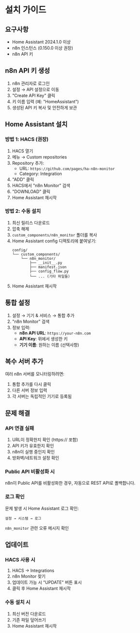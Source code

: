 # 설치 가이드

## 요구사항

- Home Assistant 2024.1.0 이상
- n8n 인스턴스 (0.150.0 이상 권장)
- n8n API 키

## n8n API 키 생성

1. n8n 관리자로 로그인
2. 설정 → API 설정으로 이동
3. "Create API Key" 클릭
4. 키 이름 입력 (예: "HomeAssistant")
5. 생성된 API 키 복사 및 안전하게 보관

## Home Assistant 설치

### 방법 1: HACS (권장)

1. HACS 열기
2. 메뉴 → Custom repositories
3. Repository 추가:
   - URL: `https://github.com/pages/ha-n8n-monitor`
   - Category: Integration
4. "ADD" 클릭
5. HACS에서 "n8n Monitor" 검색
6. "DOWNLOAD" 클릭
7. Home Assistant 재시작

### 방법 2: 수동 설치

1. 최신 릴리스 다운로드
2. 압축 해제
3. `custom_components/n8n_monitor` 폴더를 복사
4. Home Assistant config 디렉토리에 붙여넣기:
   ```
   config/
   └── custom_components/
       └── n8n_monitor/
           ├── __init__.py
           ├── manifest.json
           ├── config_flow.py
           └── ... (기타 파일들)
   ```
5. Home Assistant 재시작

## 통합 설정

1. 설정 → 기기 & 서비스 → 통합 추가
2. "n8n Monitor" 검색
3. 정보 입력:
   - **n8n API URL**: `https://your-n8n.com`
   - **API Key**: 위에서 생성한 키
   - **기기 이름**: 원하는 이름 (선택사항)

## 복수 서버 추가

여러 n8n 서버를 모니터링하려면:

1. 통합 추가를 다시 클릭
2. 다른 서버 정보 입력
3. 각 서버는 독립적인 기기로 등록됨

## 문제 해결

### API 연결 실패

1. URL이 정확한지 확인 (https:// 포함)
2. API 키가 유효한지 확인
3. n8n이 실행 중인지 확인
4. 방화벽/네트워크 설정 확인

### Public API 비활성화 시

n8n이 Public API를 비활성화한 경우, 자동으로 REST API로 폴백합니다.

### 로그 확인

문제 발생 시 Home Assistant 로그 확인:
```
설정 → 시스템 → 로그
```

`n8n_monitor` 관련 오류 메시지 확인

## 업데이트

### HACS 사용 시
1. HACS → Integrations
2. n8n Monitor 찾기
3. 업데이트 가능 시 "UPDATE" 버튼 표시
4. 클릭 후 Home Assistant 재시작

### 수동 설치 시
1. 최신 버전 다운로드
2. 기존 파일 덮어쓰기
3. Home Assistant 재시작
